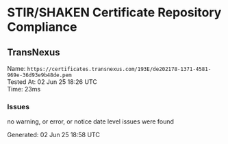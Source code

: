 # STIR/SHAKEN Certificate Repository Compliance

## TransNexus

Name: `https://certificates.transnexus.com/193E/de202178-1371-4581-969e-36d93e9b48de.pem`\
Tested At: 02 Jun 25 18:26 UTC\
Time: 23ms

### Issues

no warning, or error, or notice date level issues were found

Generated: 02 Jun 25 18:58 UTC
